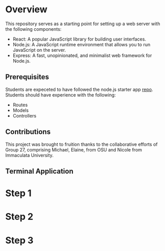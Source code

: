 # Overview
This repository serves as a starting point for setting up a web server with the following components:

- React: A popular JavaScript library for building user interfaces.
- Node.js: A JavaScript runtime environment that allows you to run JavaScript on the server.
- Express: A fast, unopinionated, and minimalist web framework for Node.js.
## Prerequisites
Students are expeceted to have followed the node.js starter app [repo](https://github.com/osu-cs340-ecampus/nodejs-starter-app/tree/main).
  Students should have experience with the following:
- Routes
- Models
- Controllers
## Contributions 
This project was brought to fruition thanks to the collaborative efforts of Group 27, comprising Michael, Elaine, from OSU and Nicole from Immaculata University.
## Terminal Application 
# Step 1
# Step 2
# Step 3
